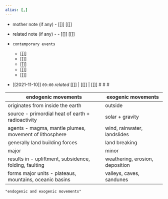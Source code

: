 ```yaml
---
alias: [,]
---
```

- mother note (if any)
		- [[]] [[]]
- related note (if any) -
		- [[]] [[]]
- `contemporary events`
	- [[]]
	- [[]]
	- [[]]
	- [[]]
	- [[]]

- [[2021-11-10]]  `09:00` _related_ [[]] | [[]] | [[]] # # #

| endogenic movements                                     | exogenic movements              |
| ------------------------------------------------------- | ------------------------------- |
| originates from inside the earth                        | outside                         |
| source - primordial heat of earth + radioactivity       | solar + gravity                 |
| agents - magma, mantle plumes, movement of lithosphere  | wind, rainwater, landslides     |
| generally land building forces                          | land breaking                   |
| major                                                   | minor                           |
| results in - upliftment, subsidence, folding, faulting  | weathering, erosion, deposition |
| forms major units - plateaus, mountains, oceanic basins | valleys, caves, sandunes        |


```query
"endogenic and exogenic movements"
```
